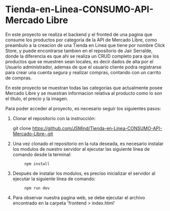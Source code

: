 # Tienda-en-Linea-CONSUMO-API-Mercado Libre

En este proyecto se realiza el backend y el fronted de una pagina que consume los productos por categoria de la API de Mercado Libre, como preambulo a la creacion de una Tienda en Linea que tiene por nombre Click Store, y puede encontrarse tambien en el repositorio de Jair Serralde, donde la diferencia es que ahi se realiza un CRUD completo para que los productos que se muestren sean locales, es decir dados de alta por el Usuario administrador, ademas de que el usuario cliente podra registrarse para crear una cuenta segura y realizar compras, contando con un carrito de compras.

En este proyecto se muestran todas las categorias que actualmente posee Mercado Libre y se muestran informacion relativa al producto como lo son el titulo, el precio y la imagen. 

Para poder acceder al proyecto, es necesario seguir los siguientes pasos:
1. Clonar el repositorio con la instrucción:

      git clone https://github.com/JSMind/Tienda-en-Linea-CONSUMO-API-Mercado-Libre-.git

2. Una vez clonado el repositorio en la ruta deseada, es necesario instalar los modulos de nuestro servidor al ejecutar las siguiente línea de comando desde la terminal:
            
            npm install

3. Después de instalar los modulos, es preciso inicializar el servidor al ejecutar la siguiente línea de comando:
            
            npm run dev
      
4. Para observar nuestra pagína web, se debe ejecutar el archivo encontrado en la carpeta 'frontend > index.html'
